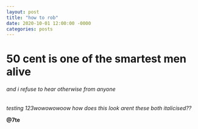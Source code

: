 ```yaml
---
layout: post
title: "how to rob"
date: 2020-10-01 12:00:00 -0000
categories: posts
---
```


# 50 cent is one of the smartest men alive

###### and i refuse to hear otherwise from anyone

*testing 123wowowowoow how does this look*
_arent these both italicised??_

**@7te** 